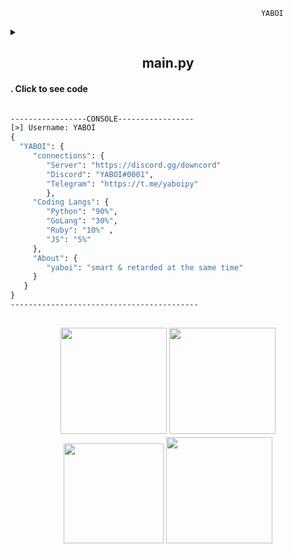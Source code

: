 
```
  	                                                    YABOI
```


<details>

  <summary> <h2 align = "center">main.py</h2><h4>. Click to see code </h4></summary>
  <br>
  
  
```python
import httpx, time, os


def main(user):

    headers = {
      "content-type": "application/json"
      "auth": "aWxvdmVjdW5ueQ=="
    }
    payload = {
      "username": user
    }
    try:
        x = client.get(f"http://yaboi.com/database/{user}/info", headers=headers, json=payload)
        if x.status_code == 200:
            print(x.json)
        elif x.status_code != 200:
            print("Failed: ", x.text)
          
     except Exception as err:
         print(err)


def menu():
    global client
    db = client.get(f"http://yaboi.com/database").text.splitlines()
    user  = input("[>] Username: ")
    if user in db:
        proxy = "nl.yaboi.com:6969"
        proxies = {"http://": f"http://{proxy}"}
        client = httpx.Client(proxies=proxies)
        main(user)
    else:
        print("User: ",user, + "Not Found")
        time.sleep(1)
        os.system("cls||clear")
        menu()
menu()

```

</p>
</details>

```cmd
-----------------CONSOLE-----------------
[>] Username: YABOI
{
  "YABOI": {
     "connections": {
        "Server": "https://discord.gg/downcord"
        "Discord": "YABOI#0001",
        "Telegram": "https://t.me/yaboipy"
        },
     "Coding Langs": {
        "Python": "90%",
        "GoLang": "30%",
        "Ruby": "10%" ,
        "JS": "5%"
     },
     "About": {
        "yaboi": "smart & retarded at the same time"
     }
   }
}
------------------------------------------

```
  
</h1>



<h2 align="center"> 
 <p align="center">   


<img height=170 src="https://github-readme-stats.vercel.app/api/top-langs/?username=YABOIpy&langs_count=8&theme=onedark">




 <img height=170 src="https://github-readme-stats.vercel.app/api?username=YABOI-py&count_private=true&show_icons=true&theme=onedark"> 
 <img height=160 src="https://media2.giphy.com/media/LMt9638dO8dftAjtco/giphy.gif">
 <img height=170 src="https://camo.githubusercontent.com/82a5f91b3c5f8ff699f9a79ef46a81b3c7800d7e8e63651b1a75810f24106b0e/68747470733a2f2f63646e2e646973636f72646170702e636f6d2f656d6f6a69732f3739353534343133343431363732383036352e676966">
 </h2> 

 </p> 

 
